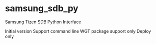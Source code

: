# samsung_sdb_py
Samsung Tizen SDB Python Interface

Initial version
Support command line
WGT package support only
Deploy only
